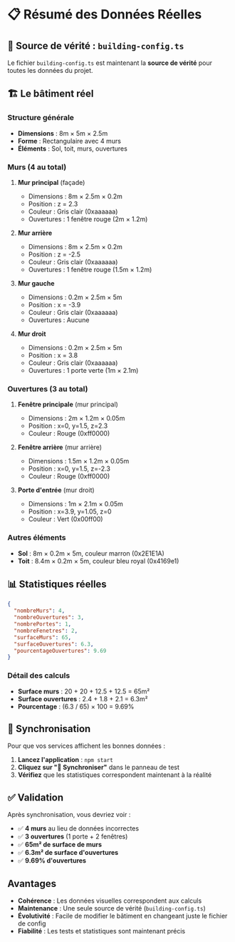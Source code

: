 # 📋 Résumé des Données Réelles

## 🎯 **Source de vérité : `building-config.ts`**

Le fichier `building-config.ts` est maintenant la **source de vérité** pour toutes les données du projet.

## 🏗️ **Le bâtiment réel**

### **Structure générale**
- **Dimensions** : 8m × 5m × 2.5m
- **Forme** : Rectangulaire avec 4 murs
- **Éléments** : Sol, toit, murs, ouvertures

### **Murs (4 au total)**
1. **Mur principal** (façade)
   - Dimensions : 8m × 2.5m × 0.2m
   - Position : z = 2.3
   - Couleur : Gris clair (0xaaaaaa)
   - Ouvertures : 1 fenêtre rouge (2m × 1.2m)

2. **Mur arrière**
   - Dimensions : 8m × 2.5m × 0.2m
   - Position : z = -2.5
   - Couleur : Gris clair (0xaaaaaa)
   - Ouvertures : 1 fenêtre rouge (1.5m × 1.2m)

3. **Mur gauche**
   - Dimensions : 0.2m × 2.5m × 5m
   - Position : x = -3.9
   - Couleur : Gris clair (0xaaaaaa)
   - Ouvertures : Aucune

4. **Mur droit**
   - Dimensions : 0.2m × 2.5m × 5m
   - Position : x = 3.8
   - Couleur : Gris clair (0xaaaaaa)
   - Ouvertures : 1 porte verte (1m × 2.1m)

### **Ouvertures (3 au total)**
1. **Fenêtre principale** (mur principal)
   - Dimensions : 2m × 1.2m × 0.05m
   - Position : x=0, y=1.5, z=2.3
   - Couleur : Rouge (0xff0000)

2. **Fenêtre arrière** (mur arrière)
   - Dimensions : 1.5m × 1.2m × 0.05m
   - Position : x=0, y=1.5, z=-2.3
   - Couleur : Rouge (0xff0000)

3. **Porte d'entrée** (mur droit)
   - Dimensions : 1m × 2.1m × 0.05m
   - Position : x=3.9, y=1.05, z=0
   - Couleur : Vert (0x00ff00)

### **Autres éléments**
- **Sol** : 8m × 0.2m × 5m, couleur marron (0x2E1E1A)
- **Toit** : 8.4m × 0.2m × 5m, couleur bleu royal (0x4169e1)

## 📊 **Statistiques réelles**

```json
{
  "nombreMurs": 4,
  "nombreOuvertures": 3,
  "nombrePortes": 1,
  "nombreFenetres": 2,
  "surfaceMurs": 65,
  "surfaceOuvertures": 6.3,
  "pourcentageOuvertures": 9.69
}
```

### **Détail des calculs**
- **Surface murs** : 20 + 20 + 12.5 + 12.5 = 65m²
- **Surface ouvertures** : 2.4 + 1.8 + 2.1 = 6.3m²
- **Pourcentage** : (6.3 / 65) × 100 = 9.69%

## 🔄 **Synchronisation**

Pour que vos services affichent les bonnes données :

1. **Lancez l'application** : `npm start`
2. **Cliquez sur "🔄 Synchroniser"** dans le panneau de test
3. **Vérifiez** que les statistiques correspondent maintenant à la réalité

## ✅ **Validation**

Après synchronisation, vous devriez voir :
- ✅ **4 murs** au lieu de données incorrectes
- ✅ **3 ouvertures** (1 porte + 2 fenêtres)
- ✅ **65m² de surface de murs**
- ✅ **6.3m² de surface d'ouvertures**
- ✅ **9.69% d'ouvertures**

##  **Avantages**

- **Cohérence** : Les données visuelles correspondent aux calculs
- **Maintenance** : Une seule source de vérité (`building-config.ts`)
- **Évolutivité** : Facile de modifier le bâtiment en changeant juste le fichier de config
- **Fiabilité** : Les tests et statistiques sont maintenant précis
